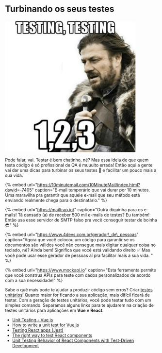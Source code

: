 # Turbinando os seus testes

![Testando, testando... 1, 2, 3](../.gitbook/assets/test.png)

Pode falar, vai. Testar é bem chatinho, né? Mas essa ideia de que quem testa código é só profissional de QA é muuuito errada! Então aqui a gente vai dar uma dicas para turbinar os seus testes 🚀 e facilitar um pouco mais a sua vida.

{% embed url="https://10minutemail.com/10MinuteMail/index.html?dswid=-7405" caption="E-mail temporário que vai durar por 10 minutos. Uma maravilha pra garantir que aquele e-mail que seu método está enviando realmente chega para o destinatário." %}

{% embed url="https://mailtrap.io/" caption="Outra diquinha para os e-mails! Tá cansado \(a\) de receber 500 mil e-mails de testes? Eu também! Então usa esse servidor de SMTP falso pra você conseguir testar de boinha 😎" %}

{% embed url="https://www.4devs.com.br/gerador\_de\_pessoas" caption="Agora que você colocou um código para garantir se os documentos são válidos você não consegue mais digitar qualquer coisa no teclado, né? Ainda bem! Significa que você está validando direito ✅ Mas você pode usar esse gerador de pessoas aí pra facilitar mais a sua vida. " %}

{% embed url="https://www.mockapi.io" caption="Esta ferramenta permite que você construa APIs para teste com dados personalizados de acordo com a sua necessidade!" %}

  
Sabe o quê mais pode te ajudar a produzir código sem erros? Criar [testes unitários](https://www.devmedia.com.br/e-ai-como-voce-testa-seus-codigos/39478)! Quanto maior for ficando a sua aplicação, mais difícil ficará de testar. Com a geração de testes unitários, você pode testar tudo com um simples comando. Separamos alguns links para te ajudarem na criação de testes unitários para aplicações em **Vue** e **React**.

* [Unit Testing - Vue.js](https://vuejs.org/v2/guide/unit-testing.html)
* [How to write a unit test for Vue.js](https://scotch.io/tutorials/how-to-write-a-unit-test-for-vuejs)
* [Testing React apps \(Jest\)](https://jestjs.io/docs/en/tutorial-react)
* [The right way to test React components](https://medium.freecodecamp.org/the-right-way-to-test-react-components-548a4736ab22)
* [Unit Testing Behavior of React Components with Test-Driven Development](https://medium.com/capital-one-developers/unit-testing-behavior-of-react-components-with-test-driven-development-ae15b03a3689)


